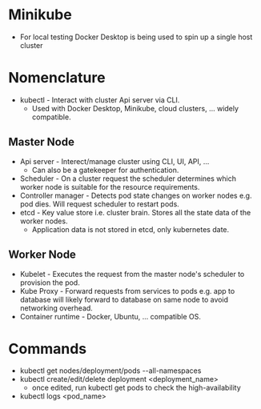 # Minikube
* For local testing Docker Desktop is being used to spin up a single host cluster

# Nomenclature
* kubectl - Interact with cluster Api server via CLI.
  * Used with Docker Desktop, Minikube, cloud clusters, ... widely compatible.
## Master Node
* Api server - Interect/manage cluster using CLI, UI, API, ...
  * Can also be a gatekeeper for authentication.
* Scheduler - On a cluster request the scheduler determines which worker node is suitable for the resource requirements.
* Controller manager - Detects pod state changes on worker nodes e.g. pod dies. Will request scheduler to restart pods.
* etcd - Key value store i.e. cluster brain. Stores all the state data of the worker nodes.
  * Application data is not stored in etcd, only kubernetes date.
## Worker Node
* Kubelet - Executes the request from the master node's scheduler to provision the pod.
* Kube Proxy - Forward requests from services to pods e.g. app to database will likely forward to database on same node to avoid networking overhead.
* Container runtime - Docker, Ubuntu, ... compatible OS.

# Commands
* kubectl get nodes/deployment/pods --all-namespaces
* kubectl create/edit/delete deployment <deployment_name>
  * once edited, run kubectl get pods to check the high-availability
* kubectl logs <pod_name>